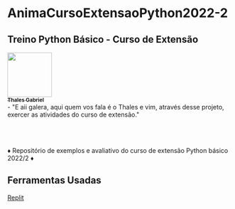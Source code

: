# AnimaCursoExtensaoPython2022-2

## Treino Python Básico - Curso de Extensão 
<tr>
<a href="https://github.com/thalesgfelix"><img src="https://avatars.githubusercontent.com/u/90735076?s=400&u=61057541b0015aa3c793d7c069540724c23b73d0&v=4" width="100px;" alt=""/><br /><sub><b>Thales Gabriel</b></sub></a><br /> <b> </b>


<table>
<tr>- "E aii galera, aqui quem vos fala é o Thales e vim, através desse projeto, exercer as atividades do curso de extensão."
<table>
<table>
<table>  
♦ Repositório de exemplos e avaliativo do curso de extensão Python básico 2022/2 ♦
  
## Ferramentas Usadas
  
[Replit](https://replit.com/)
